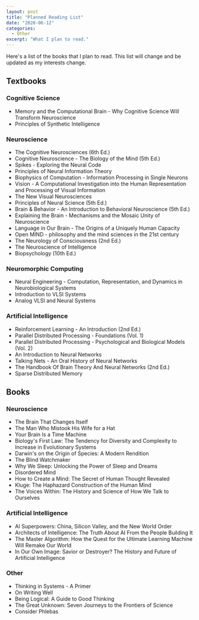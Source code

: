 ```yaml
---
layout: post
title: "Planned Reading List"
date: "2020-06-12"
categories:
  - Other
excerpt: "What I plan to read."
---
```


Here's a list of the books that I plan to read. This list will change and be updated as my interests change.

## Textbooks

### Cognitive Science

- Memory and the Computational Brain - Why Cognitive Science Will Transform Neuroscience
- Principles of Synthetic Intelligence

### Neuroscience

- The Cognitive Neurosciences (6th Ed.)
- Cognitive Neuroscience - The Biology of the Mind (5th Ed.)
- Spikes - Exploring the Neural Code
- Principles of Neural Information Theory
- Biophysics of Computation - Information Processing in Single Neurons
- Vision - A Computational Investigation into the Human Representation and Processing of Visual Information
- The New Visual Neurosciences
- Principles of Neural Science (5th Ed.)
- Brain & Behavior - An Introduction to Behavioral Neuroscience (5th Ed.)
- Explaining the Brain - Mechanisms and the Mosaic Unity of Neuroscience
- Language in Our Brain - The Origins of a Uniquely Human Capacity
- Open MIND - philosophy and the mind sciences in the 21st century
- The Neurology of Consciousness (2nd Ed.)
- The Neuroscience of Intelligence
- Biopsychology (10th Ed.)

### Neuromorphic Computing

- Neural Engineering - Computation, Representation, and Dynamics in Neurobiological Systems
- Introduction to VLSI Systems
- Analog VLSI and Neural Systems

### Artificial Intelligence

- Reinforcement Learning - An Introduction (2nd Ed.)
- Parallel Distributed Processing - Foundations (Vol. 1)
- Parallel Distributed Processing - Psychological and Biological Models (Vol. 2)
- An Introduction to Neural Networks
- Talking Nets - An Oral History of Neural Networks
- The Handbook Of Brain Theory And Neural Networks (2nd Ed.)
- Sparse Distributed Memory

## Books

### Neuroscience

- The Brain That Changes Itself
- The Man Who Mistook His Wife for a Hat
- Your Brain Is a Time Machine
- Biology's First Law: The Tendency for Diversity and Complexity to Increase in Evolutionary Systems
- Darwin's on the Origin of Species: A Modern Rendition
- The Blind Watchmaker
- Why We Sleep: Unlocking the Power of Sleep and Dreams
- Disordered Mind
- How to Create a Mind: The Secret of Human Thought Revealed
- Kluge: The Haphazard Construction of the Human Mind
- The Voices Within: The History and Science of How We Talk to Ourselves

### Artificial Intelligence

- AI Superpowers: China, Silicon Valley, and the New World Order
- Architects of Intelligence: The Truth About AI From the People Building It
- The Master Algorithm: How the Quest for the Ultimate Learning Machine Will Remake Our World
- In Our Own Image: Savior or Destroyer? The History and Future of Artificial Intelligence

### Other

- Thinking in Systems - A Primer
- On Writing Well
- Being Logical: A Guide to Good Thinking
- The Great Unknown: Seven Journeys to the Frontiers of Science
- Consider Phlebas
